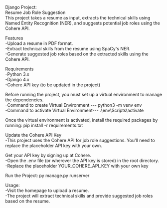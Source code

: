 Django Project:  
Resume Job Role Suggestion  
This project takes a resume as input, extracts the technical skills using Named Entity Recognition (NER), and suggests potential job roles using the Cohere API.  

Features  
-Upload a resume in PDF format.  
-Extract technical skills from the resume using SpaCy's NER.  
-Generate suggested job roles based on the extracted skills using the Cohere API.  

Requirements  
-Python 3.x  
-Django 4.x  
-Cohere API key (to be updated in the project)  


Before running the project, you must set up a virtual environment to manage the dependencies.  
-Command to create Virtual Environment ---      python3 -m venv env  
-Command to activate Virtual Environment---    .\env\Scripts\activate  


Once the virtual environment is activated, install the required packages by running:  pip install -r requirements.txt  



Update the Cohere API Key  
-This project uses the Cohere API for job role suggestions. You'll need to replace the placeholder API key with your own.  

Get your API key by signing up at Cohere.  
-Open the .env file (or wherever the API key is stored) in the root directory.  
-Replace the placeholder YOUR_COHERE_API_KEY with your own key  



Run the Project: py manage.py runserver  




Usage:  
-Visit the homepage to upload a resume.  
-The project will extract technical skills and provide suggested job roles based on the resume.  
